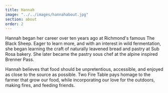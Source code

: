 ```yaml
---
title: Hannah
image: "../../images/hannahabout.jpg"
section: about
order: 2
---
```


Hannah began her career over ten years ago at Richmond's famous The Black Sheep. Eager to learn more, and with an interest in wild fermentation, she began learning the craft of naturally leavened bread and pastry at Sub Rosa bakery. She later became the pastry sous chef at the alpine inspired Brenner Pass.

Hannah believes that food should be unpretentious, accessible, and enjoyed as close to the source as possible. Two Fire Table pays homage to the farmer that grow our food, while incorporating our love for the outdoors, making fires, and feeding friends.
